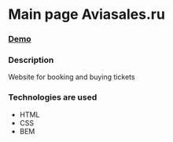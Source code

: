 # Main page Aviasales.ru

### [Demo](https://ruchkovlad.github.io/aviato/src/index.html)

### Description

Website for booking and buying tickets

### Technologies are used

- HTML
- CSS
- BEM
